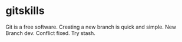 # gitskills

Git is a free software.
Creating a new branch is quick and simple.
New Branch dev.
Conflict fixed.
Try stash.
